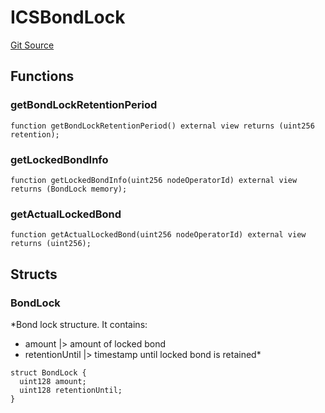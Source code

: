 # ICSBondLock

[Git Source](https://github.com/lidofinance/community-staking-module/blob/49f6937ff74cffecb74206f771c12be0e9e28448/src/interfaces/ICSBondLock.sol)

## Functions

### getBondLockRetentionPeriod

```solidity
function getBondLockRetentionPeriod() external view returns (uint256 retention);
```

### getLockedBondInfo

```solidity
function getLockedBondInfo(uint256 nodeOperatorId) external view returns (BondLock memory);
```

### getActualLockedBond

```solidity
function getActualLockedBond(uint256 nodeOperatorId) external view returns (uint256);
```

## Structs

### BondLock

\*Bond lock structure.
It contains:

- amount |> amount of locked bond
- retentionUntil |> timestamp until locked bond is retained\*

```solidity
struct BondLock {
  uint128 amount;
  uint128 retentionUntil;
}
```
